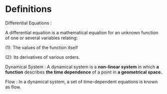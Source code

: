 # Definitions

Differential Equations : 

A differential equation is a mathematical equation for an unknown function of one or several variables relating:

(1): The values of the function itself

(2): Its derivatives of various orders.

Dynamical System : A dynamical system is a **non-linear system** in which **a function** describes **the time dependence** of a point in **a geometrical space.**

Flow : In a dynamical system, a set of time-dependent equations is known as flow.

